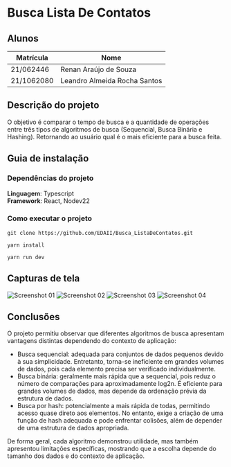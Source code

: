 # Busca Lista De Contatos

## Alunos  
| Matrícula | Nome |  
|-----------------------|---------------------|  
| 21/062446 | Renan Araújo de Souza |  
| 21/1062080 | Leandro Almeida Rocha Santos | 

## Descrição do projeto
O objetivo é comparar o tempo de busca e a quantidade de operações entre três tipos de algoritmos de busca (Sequencial, Busca Binária e Hashing). Retornando ao usuário qual é o mais eficiente para a busca feita.

## Guia de instalação

### Dependências do projeto

**Linguagem**: Typescript<br>
**Framework**: React, Nodev22

### Como executar o projeto

```
git clone https://github.com/EDAII/Busca_ListaDeContatos.git
```

```
yarn install
```

```
yarn run dev
```

## Capturas de tela

<img src="https://github.com/EDAII/Busca_ListaDeContatos/tree/main/public/busca1.jpg?raw=true" alt="Screenshot 01" />
<img src="https://github.com/EDAII/Busca_ListaDeContatos/tree/main/public/busca2.jpg?raw=true" alt="Screenshot 02" />
<img src="https://github.com/EDAII/Busca_ListaDeContatos/tree/main/public/busca3.jpg?raw=true" alt="Screenshot 03" />
<img src="https://github.com/EDAII/Busca_ListaDeContatos/tree/main/public/busca4.jpg?raw=true" alt="Screenshot 04" />

## Conclusões
O projeto permitiu observar que diferentes algoritmos de busca apresentam vantagens distintas dependendo do contexto de aplicação:
- Busca sequencial: adequada para conjuntos de dados pequenos devido à sua simplicidade. Entretanto, torna-se ineficiente em grandes volumes de dados, pois cada elemento precisa ser verificado individualmente.
- Busca binária: geralmente mais rápida que a sequencial, pois reduz o número de comparações para aproximadamente log2​n. É eficiente para grandes volumes de dados, mas depende da ordenação prévia da estrutura de dados.
- Busca por hash: potencialmente a mais rápida de todas, permitindo acesso quase direto aos elementos. No entanto, exige a criação de uma função de hash adequada e pode enfrentar colisões, além de depender de uma estrutura de dados apropriada.

De forma geral, cada algoritmo demonstrou utilidade, mas também apresentou limitações específicas, mostrando que a escolha depende do tamanho dos dados e do contexto de aplicação.

